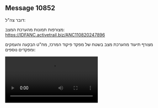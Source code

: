 ## Message 10852

דובר צה"ל:

מצורפות תמונות מהערכת המצב: https://IDFANC.activetrail.biz/ANC110820247896

מצורף תיעוד מהערכת מצב בשטח של מפקד פיקוד המרכז, מח"ט הבקעה והעמקים ומפקדים נוספים:

![Video](./10852/10852_media.mp4)
